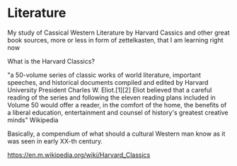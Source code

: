 # Literature

My study of Cassical Western Literature by Harvard Cassics and other great book sources, more or less in form of zettelkasten, that I am learning right now

What is the Harvard Classics?

"a 50-volume series of classic works of world literature, important speeches, and historical documents compiled and edited by Harvard University President Charles W. Eliot.[1][2] Eliot believed that a careful reading of the series and following the eleven reading plans included in Volume 50 would offer a reader, in the comfort of the home, the benefits of a liberal education, entertainment and counsel of history's greatest creative minds" Wikipedia

Basically, a compendium of what should a cultural Western man know as it was seen in early XX-th century.

https://en.m.wikipedia.org/wiki/Harvard_Classics
